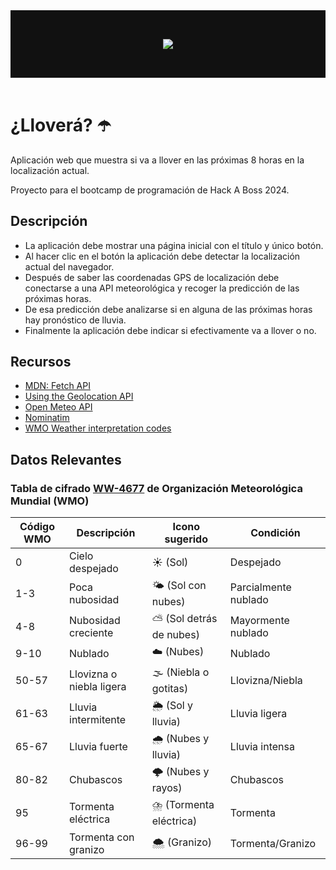 <header style="text-align: center; background-color: #111; color: #eee; padding: 2rem;">

![](https://cdn.prod.website-files.com/5f3108520188e7588ef687b1/620e82ff8680cd26532fff29_Logotipo%20HACK%20A%20BOSS_white%20100%20px.svg)

</header>

# ¿Lloverá? ☂️

Aplicación web que muestra si va a llover en las próximas 8 horas en la localización actual.

Proyecto para el bootcamp de programación de Hack A Boss 2024.

## Descripción
- La aplicación debe mostrar una página inicial con el título y único
botón.
- Al hacer clic en el botón la aplicación debe detectar la localización
actual del navegador.
- Después de saber las coordenadas GPS de localización debe
conectarse a una API meteorológica y recoger la predicción de las
próximas horas.
- De esa predicción debe analizarse si en alguna de las próximas
horas hay pronóstico de lluvia.
- Finalmente la aplicación debe indicar si efectivamente va a llover o
no.

## Recursos
- [MDN: Fetch API][1]
- [Using the Geolocation API][2]
- [Open Meteo API][3]
- [Nominatim][4]
- [WMO Weather interpretation codes][5]

## Datos Relevantes

### Tabla de cifrado [WW-4677][6] de Organización Meteorológica Mundial (WMO)

| **Código WMO** | **Descripción**              | **Icono sugerido**       | **Condición**        |
|-----------------|-----------------------------|--------------------------|----------------------|
| 0               | Cielo despejado             | ☀️ (Sol)                  | Despejado            |
| 1-3             | Poca nubosidad              | 🌤️ (Sol con nubes)       | Parcialmente nublado |
| 4-8             | Nubosidad creciente         | ⛅ (Sol detrás de nubes) | Mayormente nublado   |
| 9-10            | Nublado                     | ☁️ (Nubes)                | Nublado              |
| 50-57           | Llovizna o niebla ligera    | 🌫️ (Niebla o gotitas)    | Llovizna/Niebla      |
| 61-63           | Lluvia intermitente         | 🌦️ (Sol y lluvia)        | Lluvia ligera        |
| 65-67           | Lluvia fuerte               | 🌧️ (Nubes y lluvia)      | Lluvia intensa       |
| 80-82           | Chubascos                   | 🌩️ (Nubes y rayos)       | Chubascos            |
| 95              | Tormenta eléctrica          | ⛈️ (Tormenta eléctrica)  | Tormenta             |
| 96-99           | Tormenta con granizo        | 🌨️ (Granizo)             | Tormenta/Granizo     |


[1]:https://developer.mozilla.org/en-US/docs/Web/API/Fetch_API/Using_Fetch
[2]:https://developer.mozilla.org/en-US/docs/Web/API/Geolocation_API
[3]:https://open-meteo.com/
[4]:https://nominatim.openstreetmap.org
[5]:https://www.nodc.noaa.gov/archive/arc0021/0002199/1.1/data/0-data/HTML/WMO-CODE/WMO4677.HTM
[6]:http://observacion-atmosfera.at.fcen.uba.ar/practicas/Documento%20OMM%20-%20Claves.pdf